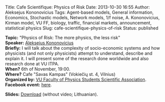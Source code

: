 Title: Cafe Scientifique: Physics of Risk
Date: 2013-10-30 16:55
Author: Aleksejus Kononovicius
Tags: Agent-based models, General information, Economics, Stochastic models, Network models, 1/f noise, A. Kononovicius, Kirman model, VU FF, biology, traffic, financial markets, announcement, statistical physics
Slug: cafe-scientifique-physics-of-risk
Status: published

**Topic:** "Physics of Risk: The
more physics, the less risk"  
**Speaker:** [Aleksejus Kononovicius](http://kononovicius.lt/en/)  
**Briefly:** I will talk about the complexity of socio-economic systems
and how physicists (and not only physicists) attempt to understand,
describe and explain it. I will present some of the research done
worldwide and also research done at VU ITPA.  
**When?** 6th of November, 19:00.  
**Where?** Cafe "Savas Kampas" (Vokiečių st. 4, Vilnius)  
**Organized by:** [VU Faculty of Physics Students Scientific
Association](http://www.smd.ff.vu.lt/).  
**Facebook event:**
[here](https://www.facebook.com/events/197125190473421/).

**Slides:**
[Download](/uploads/2013/09/Kononovicius2013CafeSci.pdf)
(without video; Lithuanian).
